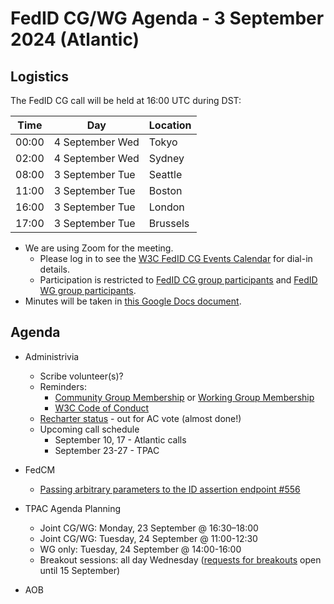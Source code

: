 # FedID CG/WG Agenda - 3 September 2024 (Atlantic)

## Logistics

The FedID CG call will be held at 16:00 UTC during DST:

| Time         | Day    | Location      |
| ------------ | ------ | ------------- |
| 00:00 | 4 September Wed | Tokyo         |
| 02:00 | 4 September Wed | Sydney        |
| 08:00 | 3 September Tue | Seattle       |
| 11:00 | 3 September Tue | Boston        |
| 16:00 | 3 September Tue | London        |
| 17:00 | 3 September Tue | Brussels      |


* We are using Zoom for the meeting.
    * Please log in to see the [W3C FedID CG Events Calendar](https://www.w3.org/events/meetings/20c345a0-f8cc-4d4e-9e9d-d24f04816a32/20240903T080000/) for dial-in details. 
    * Participation is restricted to [FedID CG group participants](https://www.w3.org/community/fed-id/participants) and [FedID WG group participants](https://www.w3.org/groups/wg/fedid/participants/).
* Minutes will be taken in [this Google Docs document](https://docs.google.com/document/d/1O7Rn8Aj4rsYWohdEP61lnGdgkai0xTZFQgm7XEA0RBM/edit).


## Agenda

* Administrivia
  * Scribe volunteer(s)?
  * Reminders: 
     * [Community Group Membership](https://www.w3.org/community/fed-id/) or [Working Group Membership](https://www.w3.org/groups/wg/fedid/)
     * [W3C Code of Conduct](https://www.w3.org/policies/code-of-conduct/)
  * [Recharter status](https://www.w3.org/2024/07/wg-fedid-charter.html) - out for AC vote (almost done!)
  * Upcoming call schedule
     * September 10, 17 - Atlantic calls
     * September 23-27 - TPAC
 
* FedCM
  * [ Passing arbitrary parameters to the ID assertion endpoint #556](https://github.com/w3c-fedid/FedCM/issues/556)

* TPAC Agenda Planning
  * Joint CG/WG: Monday, 23 September @ 16:30​–​18:00
  * Joint CG/WG: Tuesday, 24 September @ 11:00-12:30
  * WG only: Tuesday, 24 September @ 14:00-16:00
  * Breakout sessions: all day Wednesday ([requests for breakouts](https://github.com/w3c/tpac2024-breakouts/issues/new?assignees=&labels=session&projects=&template=session.yml) open until 15 September)

* AOB
 
